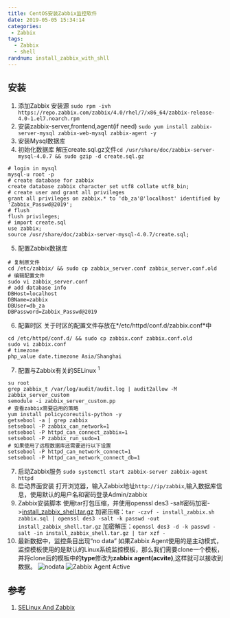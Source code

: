 ```yaml
---
title: CentOS安装Zabbix监控软件
date: 2019-05-05 15:34:14
categories:
 - Zabbix
tags:
  - Zabbix
  - shell
randnum: install_zabbix_with_shll
---
```


## 安装

1. 添加Zabbix 安装源
`sudo rpm -ivh https://repo.zabbix.com/zabbix/4.0/rhel/7/x86_64/zabbix-release-4.0-1.el7.noarch.rpm`
2. 安装zabbix-server,frontend,agent(if need)
`sudo yum install zabbix-server-mysql zabbix-web-mysql zabbix-agent -y`
3. 安装Mysql数据库
4. 初始化数据库
解压create.sql.gz文件`cd /usr/share/doc/zabbix-server-mysql-4.0.7 && sudo gzip -d create.sql.gz`
<!--more-->
```
# login in mysql
mysql-u root -p
# create database for zabbix
create database zabbix character set utf8 collate utf8_bin;
# create user and grant all privileges 
grant all privileges on zabbix.* to 'db_za'@'localhost' identified by 'Zabbix_Passwd@2019';
# flush
flush privileges;
# import create.sql
use zabbix;
source /usr/share/doc/zabbix-server-mysql-4.0.7/create.sql;
```
5. 配置Zabbix数据库
```
# 复制原文件
cd /etc/zabbix/ && sudo cp zabbix_server.conf zabbix_server.conf.old
# 编辑配置文件
sudo vi zabbix_server.conf
# add database info
DBHost=localhost
DBName=zabbix
DBUser=db_za
DBPassword=Zabbix_Passwd@2019
```
6. 配置时区
关于时区的配置文件存放在*/etc/httpd/conf.d/zabbix.conf*中
```
cd /etc/httpd/conf.d/ && sudo cp zabbix.conf zabbix.conf.old
sudo vi zabbix.conf
# timezone
php_value date.timezone Asia/Shanghai
```
7. 配置与Zabbix有关的SELinux <sup>1</sup>
```
su root
grep zabbix_t /var/log/audit/audit.log | audit2allow -M zabbix_server_custom
semodule -i zabbix_server_custom.pp
# 查看zabbix需要启用的策略
yum install policycoreutils-python -y
getsebool -a | grep zabbix
setsebool -P zabbix_can_network=1
setsebool -P httpd_can_connect_zabbix=1
setsebool -P zabbix_run_sudo=1
# 如果使用了远程数据库还需要进行以下设置
setsebool -P httpd_can_network_connect=1
setsebool -P httpd_can_network_connect_db=1
```
7. 启动Zabbix服务
`sudo systemctl start zabbix-server zabbix-agent httpd`
8. 启动界面安装
打开浏览器，输入Zabbix地址`http://ip/zabbix`,输入数据库信息，使用默认的用户名和密码登录Admin/zabbix
9. Zabbix安装脚本
使用tar打包压缩，并使用openssl des3 -salt密码加密->[install_zabbix_shell.tar.gz](https://drive.google.com/file/d/1-e6jgPYNzPVDzb_EhReFGALW9C3ptWZg/view?usp=sharing)
加密压缩：`tar -czvf - install_zabbix.sh zabbix.sql | openssl des3 -salt -k passwd -out install_zabbix_shell.tar.gz`
加密解压：`openssl des3 -d -k passwd -salt -in install_zabbix_shell.tar.gz | tar xzf -`
10. 最新数据中，监控条目出现“no data”
如果Zabbix Agent使用的是主动模式，监控模板使用的是默认的Linux系统监控模板，那么我们需要clone一个模板，并将clone后的模板中的**type**修改为**zabbix agent(acvite)**,这样就可以接收到数据。
![nodata](https://s2.ax1x.com/2019/05/09/EgVR3R.png)
![Zabbix Agent Active](https://s2.ax1x.com/2019/05/09/Egmfvn.png)

## 参考

1. [SELinux And Zabbix](https://www.zabbix.com/forum/zabbix-help/367261-selinux-and-zabbix)
